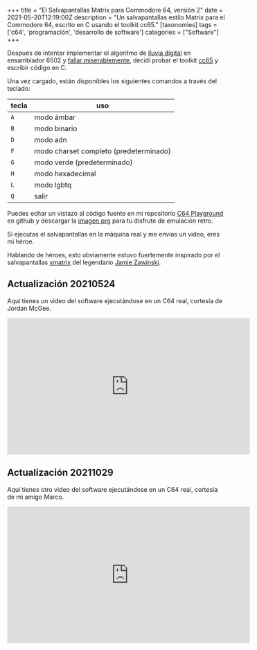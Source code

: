 +++
title = "El Salvapantallas Matrix para Commodore 64, versión 2"
date = 2021-05-20T12:19:00Z
description = "Un salvapantallas estilo Matrix para el Commodore 64, escrito en C usando el toolkit cc65."
[taxonomies]
tags = ['c64', 'programación', 'desarrollo de software']
categories = ["Software"]
+++

Después de intentar implementar el algoritmo de
[lluvia digital](https://en.wikipedia.org/wiki/Matrix_digital_rain) en
ensamblador 6502 y [fallar miserablemente](@/posts/matrix.md), decidí probar el
toolkit [cc65](https://cc65.github.io/) y escribir código en C.

Una vez cargado, están disponibles los siguientes comandos a través del teclado:

| tecla | uso                                    |
| ----- | -------------------------------------- |
| `A`   | modo ámbar                             |
| `B`   | modo binario                           |
| `D`   | modo adn                               |
| `F`   | modo charset completo (predeterminado) |
| `G`   | modo verde (predeterminado)            |
| `H`   | modo hexadecimal                       |
| `L`   | modo lgbtq                             |
| `Q`   | salir                                  |

Puedes echar un vistazo al código fuente en mi repositorio
[C64 Playground](https://github.com/mcaserta/c64-playground) en github y
descargar la [imagen prg](../../c64/matrix.prg) para tu disfrute de emulación
retro.

Si ejecutas el salvapantallas en la máquina real y me envías un video, eres mi
héroe.

Hablando de héroes, esto obviamente estuvo fuertemente inspirado por el
salvapantallas [xmatrix](https://www.jwz.org/xscreensaver/) del legendario
[Jamie Zawinski](https://www.jwz.org/).

## Actualización 20210524

Aquí tienes un video del software ejecutándose en un C64 real, cortesía de
Jordan McGee.

<iframe width="560" height="315" src="https://www.youtube.com/embed/P01GWeBhYPc" title="Salvapantallas ejecutándose en un C64 real" frameborder="0" allow="accelerometer; autoplay; clipboard-write; encrypted-media; gyroscope; picture-in-picture; web-share" referrerpolicy="strict-origin-when-cross-origin" allowfullscreen></iframe>

## Actualización 20211029

Aquí tienes otro video del software ejecutándose en un C64 real, cortesía de mi
amigo Marco.

<iframe width="560" height="315" src="https://www.youtube.com/embed/O93npyzDnUU" title="Salvapantallas ejecutándose en un C64 real" frameborder="0" allow="accelerometer; autoplay; clipboard-write; encrypted-media; gyroscope; picture-in-picture; web-share" referrerpolicy="strict-origin-when-cross-origin" allowfullscreen></iframe>
